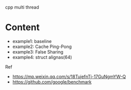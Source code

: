 cpp multi thread

# Content
- example1: baseline
- example2: Cache Ping-Pong
- example3: False Sharing
- example4: struct alignas(64)

Ref
- https://mp.weixin.qq.com/s/18TujefnTj-17GuNgmYW-Q
- https://github.com/google/benchmark
